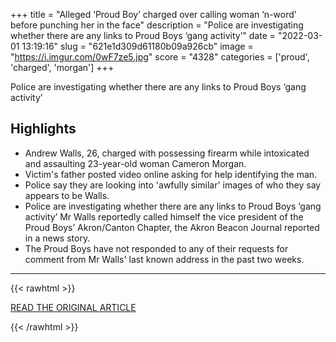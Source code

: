 +++
title = "Alleged ‘Proud Boy’ charged over calling woman ‘n-word’ before punching her in the face"
description = "Police are investigating whether there are any links to Proud Boys ‘gang activity’"
date = "2022-03-01 13:19:16"
slug = "621e1d309d61180b09a926cb"
image = "https://i.imgur.com/0wF7ze5.jpg"
score = "4328"
categories = ['proud', 'charged', 'morgan']
+++

Police are investigating whether there are any links to Proud Boys ‘gang activity’

## Highlights

- Andrew Walls, 26, charged with possessing firearm while intoxicated and assaulting 23-year-old woman Cameron Morgan.
- Victim's father posted video online asking for help identifying the man.
- Police say they are looking into 'awfully similar' images of who they say appears to be Walls.
- Police are investigating whether there are any links to Proud Boys ‘gang activity’ Mr Walls reportedly called himself the vice president of the Proud Boys’ Akron/Canton Chapter, the Akron Beacon Journal reported in a news story.
- The Proud Boys have not responded to any of their requests for comment from Mr Walls' last known address in the past two weeks.

---

{{< rawhtml >}}
  <p class="article-category">
    <a target="_blank" href="https://www.independent.co.uk/news/world/americas/crime/proud-boys-arrest-n-word-assault-b2025355.html">READ THE ORIGINAL ARTICLE</a>
  </p>
{{< /rawhtml >}}
